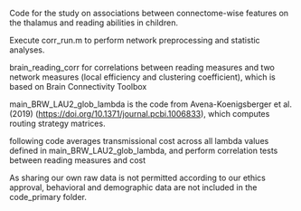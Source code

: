 Code for the study on associations between connectome-wise features on the thalamus and reading abilities in children.

Execute corr_run.m to perform network preprocessing and statistic analyses.
  
  brain_reading_corr for correlations between reading measures and two network measures (local efficiency and clustering coefficient), which is based on Brain Connectivity Toolbox
  
  main_BRW_LAU2_glob_lambda is the code from Avena-Koenigsberger et al. (2019) (https://doi.org/10.1371/journal.pcbi.1006833), which computes routing strategy matrices.
  
  following code averages transmissional cost across all lambda values defined in main_BRW_LAU2_glob_lambda, and perform correlation tests between reading measures and cost

As sharing our own raw data is not permitted according to our ethics approval, behavioral and demographic data are not included in the code_primary folder.
